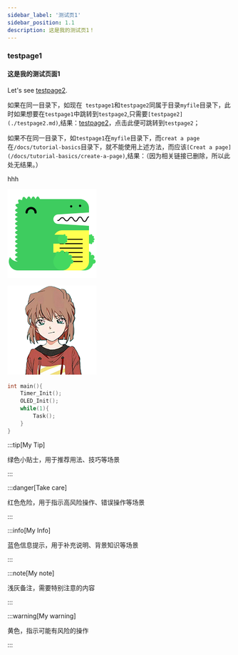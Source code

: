 ```yaml
---
sidebar_label: '测试页1'
sidebar_position: 1.1
description: 这是我的测试页1！
---
```


### testpage1

#### 这是我的测试页面1

Let's see  [testpage2](./testpage2.md).

如果在同一目录下，如现在` testpage1`和`testpage2`同属于目录`myfile`目录下，此时如果想要在`testpage1`中跳转到`testpage2`,只需要`[testpage2](./testpage2.md)`,结果：[testpage2](./testpage2.md)，点击此便可跳转到`testpage2`；

如果不在同一目录下，如`testpage1`在`myfile`目录下，而`creat a page`在`/docs/tutorial-basics`目录下，就不能使用上述方法，而应该`[Creat a page](/docs/tutorial-basics/create-a-page)`,结果：（因为相关链接已删除，所以此处无结果。）

hhh

![](./img/docusaurus.png "this is a dinosaur")

![](.\img\Eureka.png "This is Sherry")



```c
int main(){
    Timer_Init();
    OLED_Init();
    while(1){
        Task();
    }
}
```

:::tip[My Tip]

绿色小贴士，用于推荐用法、技巧等场景

:::

:::danger[Take care]

红色危险，用于指示高风险操作、错误操作等场景

:::

:::info[My Info]

蓝色信息提示，用于补充说明、背景知识等场景

:::

:::note[My note]

浅灰备注，需要特别注意的内容

:::

:::warning[My warning]

黄色，指示可能有风险的操作

:::





